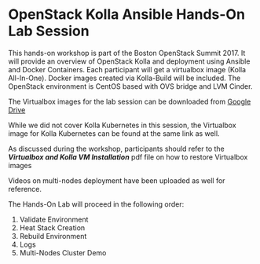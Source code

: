 # OpenStack Kolla Ansible Hands-On Lab Session

This hands-on workshop is part of the Boston OpenStack Summit 2017. It 
will provide an overview of OpenStack Kolla and deployment using Ansible 
and Docker Containers. Each participant will get a virtualbox image 
(Kolla All-In-One). Docker images created via Kolla-Build will be included. 
The OpenStack environment is CentOS based with OVS bridge and LVM Cinder.

The Virtualbox images for the lab session can be downloaded from [Google Drive](https://drive.google.com/drive/folders/0B4s2vD6eSZllZlFTdU1QZ001eXc?usp=sharing)

While we did not cover Kolla Kubernetes in this session, the Virtualbox image
for Kolla Kubernetes can be found at the same link as well.

As discussed during the workshop, participants should refer to the ***Virtualbox
and Kolla VM Installation*** pdf file on how to restore Virtualbox images

Videos on multi-nodes deployment have been uploaded as well for reference.


The Hands-On Lab will proceed in the following order:

1. Validate Environment
2. Heat Stack Creation
3. Rebuild Environment
4. Logs
5. Multi-Nodes Cluster Demo
